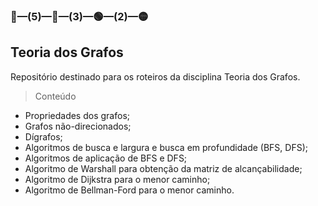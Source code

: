 ### 🔴—(5)—🔵—(3)—🟢—(2)—🟡
## Teoria dos Grafos
Repositório destinado para os roteiros da disciplina Teoria dos Grafos.

> Conteúdo

- Propriedades dos grafos;
- Grafos não-direcionados;
- Dígrafos;
- Algoritmos de busca e largura e busca em profundidade (BFS, DFS);
- Algoritmos de aplicação de BFS e DFS;
- Algoritmo de Warshall para obtenção da matriz de alcançabilidade;
- Algoritmo de Dijkstra para o menor caminho;
- Algoritmo de Bellman-Ford para o menor caminho.
